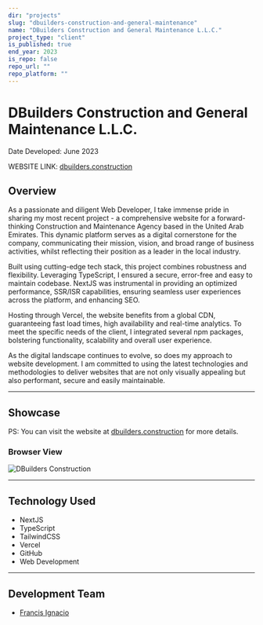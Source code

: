 ```yaml
---
dir: "projects"
slug: "dbuilders-construction-and-general-maintenance"
name: "DBuilders Construction and General Maintenance L.L.C."
project_type: "client"
is_published: true
end_year: 2023
is_repo: false
repo_url: ""
repo_platform: ""
---
```


# DBuilders Construction and General Maintenance L.L.C.

Date Developed: June 2023

WEBSITE LINK: [dbuilders.construction](https://dbuilders.construction/)

## Overview

As a passionate and diligent Web Developer, I take immense pride in sharing my most recent project - a comprehensive website for a forward-thinking Construction and Maintenance Agency based in the United Arab Emirates. This dynamic platform serves as a digital cornerstone for the company, communicating their mission, vision, and broad range of business activities, whilst reflecting their position as a leader in the local industry.

Built using cutting-edge tech stack, this project combines robustness and flexibility. Leveraging TypeScript, I ensured a secure, error-free and easy to maintain codebase. NextJS was instrumental in providing an optimized performance, SSR/ISR capabilities, ensuring seamless user experiences across the platform, and enhancing SEO.

Hosting through Vercel, the website benefits from a global CDN, guaranteeing fast load times, high availability and real-time analytics. To meet the specific needs of the client, I integrated several npm packages, bolstering functionality, scalability and overall user experience.

As the digital landscape continues to evolve, so does my approach to website development. I am committed to using the latest technologies and methodologies to deliver websites that are not only visually appealing but also performant, secure and easily maintainable.

---

## Showcase

PS: You can visit the website at [dbuilders.construction](https://dbuilders.construction/) for more details.

### Browser View

![DBuilders Construction](https://i.imgur.com/WiKwz6B.png)

---

## Technology Used

- NextJS
- TypeScript
- TailwindCSS
- Vercel
- GitHub
- Web Development

---

## Development Team

- [Francis Ignacio](https://www.linkedin.com/in/noeyislearning/)
